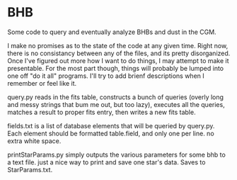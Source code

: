 # BHB

Some code to query and eventually analyze BHBs and dust in the CGM.

  I make no promises as to the state of the code at any given time. Right now, there is no consistancy between any of the files, and its pretty disorganized. Once I've figured out more how I want to do things, I may attempt to make it presentable. 
  For the most part though, things will probably be lumped into one off "do it all" programs. I'll try to add brienf descriptions when I remember or feel like it.

  query.py reads in the fits table, constructs a bunch of queries (overly long and messy strings that bum me out, but too lazy), executes all the queries, matches a result to proper fits entry, then writes a new fits table.

  fields.txt is a list of database elements that will be queried by query.py. Each element should be formatted table.field, and only one per line. no extra white space.

  printStarParams.py simply outputs the various parameters for some bhb to a text file. just a nice way to print and save one star's data. Saves to StarParams.txt.
